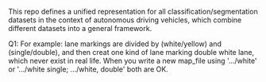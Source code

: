 This repo defines a unified representation for all classification/segmentation datasets in the context of autonomous
driving vehicles, which combine different datasets into a general framework.


Q1:
For example: lane markings are divided by (white/yellow) and (single/double), and then creat one kind of lane marking double white lane, which never exist in real life. When you write a new map_file using '.../white' or '.../white single;  .../white, double' both are OK. 
